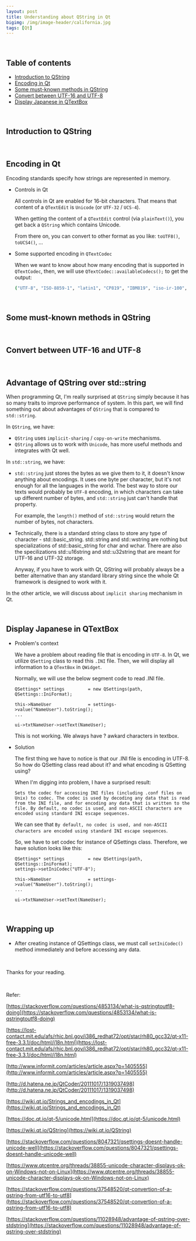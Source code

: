 ```yaml
---
layout: post
title: Understanding about QString in Qt
bigimg: /img/image-header/california.jpg
tags: [Qt]
---
```



<br>

## Table of contents
- [Introduction to QString](#introduction-to-qstring)
- [Encoding in Qt](#encoding-to-qt)
- [Some must-known methods in QString](#some-must-known-methods-in-qstring)
- [Convert between UTF-16 and UTF-8](#convert-between-utf-16-and-utf-8)
- [Display Japanese in QTextBox](#display-japanese-in-qtextbox)


<br>

## Introduction to QString 





<br>

## Encoding in Qt
Encoding standards specify how strings are represented in memory. 

- Controls in Qt

    All controls in Qt are enabled for 16-bit characters. That means that content of a ```QTextEdit``` is ```Unicode``` (or ```UTF-32``` / ```UCS-4```).

    When getting the content of a ```QTextEdit``` control (via ```plainText()```), you get back a ```QString``` which contains Unicode.

    From there on, you can convert to other format as you like: ```toUTF8()```, ```toUCS4()```, ...

- Some supported encoding in ```QTextCodec```

    When we want to know about how many encoding that is supported in ```QTextCodec```, then, we will use ```QTextCodec::availableCodecs();``` to get the output:

    ```bat
    ("UTF-8", "ISO-8859-1", "latin1", "CP819", "IBM819", "iso-ir-100", "csISOLatin1", "ISO-8859-15", "latin9", "UTF-32LE", "UTF-32BE", "UTF-32", "UTF-16LE", "UTF-16BE", "UTF-16", "System", "roman8", "hp-roman8", "csHPRoman8", "TIS-620", "ISO 8859-11", "WINSAMI2", "WS2", "Apple Roman", "macintosh", "MacRoman", "windows-1258", "CP1258", "windows-1257", "CP1257", "windows-1256", "CP1256", "windows-1255", "CP1255", "windows-1254", "CP1254", "windows-1253", "CP1253", "windows-1252", "CP1252", "windows-1251", "CP1251", "windows-1250", "CP1250", "IBM866", "CP866", "csIBM866", "IBM874", "CP874", "IBM850", "CP850", "csPC850Multilingual", "ISO-8859-16", "iso-ir-226", "latin10", "ISO-8859-14", "iso-ir-199", "latin8", "iso-celtic", "ISO-8859-13", "ISO-8859-10", "iso-ir-157", "latin6", "ISO-8859-10:1992", "csISOLatin6", "ISO-8859-9", "iso-ir-148", "latin5", "csISOLatin5", "ISO-8859-8", "ISO 8859-8-I", "iso-ir-138", "hebrew", "csISOLatinHebrew", "ISO-8859-7", "ECMA-118", "greek", "iso-ir-126", "csISOLatinGreek", "ISO-8859-6", "ISO-8859-6-I", "ECMA-114", "ASMO-708", "arabic", "iso-ir-127", "csISOLatinArabic", "ISO-8859-5", "cyrillic", "iso-ir-144", "csISOLatinCyrillic", "ISO-8859-4", "latin4", "iso-ir-110", "csISOLatin4", "ISO-8859-3", "latin3", "iso-ir-109", "csISOLatin3", "ISO-8859-2", "latin2", "iso-ir-101", "csISOLatin2", "KOI8-U", "KOI8-RU", "KOI8-R", "csKOI8R", "Iscii-Mlm", "Iscii-Knd", "Iscii-Tlg", "Iscii-Tml", "Iscii-Ori", "Iscii-Gjr", "Iscii-Pnj", "Iscii-Bng", "Iscii-Dev", "TSCII", "GB18030", "GBK", "GB2312", "CP936", "MS936", "windows-936", "EUC-JP", "ISO-2022-JP", "Shift_JIS", "JIS7", "SJIS", "MS_Kanji", "EUC-KR", "cp949", "Big5", "Big5-HKSCS", "Big5-ETen", "CP950")
    ```

<br>

## Some must-known methods in QString





<br>

## Convert between UTF-16 and UTF-8




<br>

## Advantage of QString over std::string 
When programming Qt, I'm really surprised at ```QString``` simply because it has so many traits to improve performance of system. In this part, we will find something out about advantages of ```QString``` that is compared to ```std::string```.

In ```QString```, we have:
- ```QString``` uses ```implicit-sharing``` / ```copy-on-write``` mechanisms.
- ```QString``` allows us to work with ```Unicode```, has more useful methods and integrates with Qt well.

In ```std::string```, we have:
- ```std::string``` just stores the bytes as we give them to it, it doesn't know anything about encodings. It uses one byte per character, but it's not enough for all the languages in the world. The best way to store our texts would probably be ```UTF-8``` encoding, in which characters can take up different number of bytes, and ```std::string``` just can't handle that property.

    For example, the ```length()``` method of ```std::string``` would return the number of bytes, not characters.

- Technically, there is a standard string class to store any type of character - std::basic_string. std::string and std::wstring are nothing but specializations of std::basic_string for char and wchar. There are also the specilizations std::u16string and std::u32string that are meant for UTF-16 and UTF-32 storage.

    Anyway, if you have to work with Qt, QString will probably always be a better alternative than any standard library string since the whole Qt framework is designed to work with it.


In the other article, we will discuss about ```implicit sharing``` mechanism in Qt.

<br>

## Display Japanese in QTextBox
- Problem's context

    We have a problem about reading file that is encoding in ```UTF-8```. In Qt, we utilize ```QSetting``` class to read this ```.INI``` file. Then, we will display all information to a ```QTextBox``` in ```QWidget```.

    Normally, we will use the below segment code to read .INI file.

    ```
    QSettings* settings         = new QSettings(path, QSettings::IniFormat);

    this->NameUser              = settings->value("NameUser").toString();
    ...

    ui->txtNameUser->setText(NameUser);
    ```

    This is not working. We always have ? awkard characters in textbox.

- Solution

    The first thing we have to notice is that our .INI file is encoding in UTF-8. So how do QSetting class read about it? and what encoding is QSetting using? 

    When I'm digging into problem, I have a surprised result:

    ```
    Sets the codec for accessing INI files (including .conf files on Unix) to codec. The codec is used by decoding any data that is read from the INI file, and for encoding any data that is written to the file. By default, no codec is used, and non-ASCII characters are encoded using standard INI escape sequences.
    ```

    We can see that ```By default, no codec is used, and non-ASCII characters are encoded using standard INI escape sequences```. 

    So, we have to set codec for instance of QSettings class. Therefore, we have solution looks like this:

    ```
    QSettings* settings         = new QSettings(path, QSettings::IniFormat);
    settings->setIniCodec("UTF-8");

    this->NameUser              = settings->value("NameUser").toString();
    ...

    ui->txtNameUser->setText(NameUser);
    ```

<br>

## Wrapping up
- After creating instance of QSettings class, we must call ```setIniCodec()``` method immediately and before accessing any data.



<br>

Thanks for your reading.

<br>

Refer:

[https://stackoverflow.com/questions/4853134/what-is-qstringtoutf8-doing](https://stackoverflow.com/questions/4853134/what-is-qstringtoutf8-doing)

[https://lost-contact.mit.edu/afs/rhic.bnl.gov/i386_redhat72/opt/star/rh80_gcc32/qt-x11-free-3.3.1/doc/html/i18n.html](https://lost-contact.mit.edu/afs/rhic.bnl.gov/i386_redhat72/opt/star/rh80_gcc32/qt-x11-free-3.3.1/doc/html/i18n.html)

[http://www.informit.com/articles/article.aspx?p=1405555](http://www.informit.com/articles/article.aspx?p=1405555)

[http://d.hatena.ne.jp/QtCoder/20111017/1319037498](http://d.hatena.ne.jp/QtCoder/20111017/1319037498)

[https://wiki.qt.io/Strings_and_encodings_in_Qt](https://wiki.qt.io/Strings_and_encodings_in_Qt)

[https://doc.qt.io/qt-5/unicode.html](https://doc.qt.io/qt-5/unicode.html)

[https://wiki.qt.io/QString](https://wiki.qt.io/QString)

[https://stackoverflow.com/questions/8047321/qsettings-doesnt-handle-unicode-well](https://stackoverflow.com/questions/8047321/qsettings-doesnt-handle-unicode-well)

[https://www.qtcentre.org/threads/38855-unicode-character-displays-ok-on-Windows-not-on-Linux](https://www.qtcentre.org/threads/38855-unicode-character-displays-ok-on-Windows-not-on-Linux)

[https://stackoverflow.com/questions/37548520/qt-convertion-of-a-qstring-from-utf16-to-utf8](https://stackoverflow.com/questions/37548520/qt-convertion-of-a-qstring-from-utf16-to-utf8)

[https://stackoverflow.com/questions/11028948/advantage-of-qstring-over-stdstring](https://stackoverflow.com/questions/11028948/advantage-of-qstring-over-stdstring)